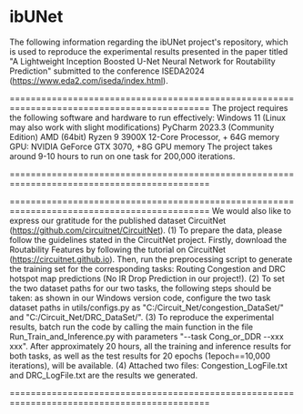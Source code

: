 # ibUNet


The following information regarding the ibUNet project's repository, which is used to reproduce the experimental results presented in the paper titled "A Lightweight Inception Boosted U-Net Neural Network for Routability Prediction" submitted to the conference ISEDA2024 (https://www.eda2.com/iseda/index.html).

============================================================================================
The project requires the following software and hardware to run effectively: 
Windows 11 (Linux may also work with slight modifications)
PyCharm 2023.3 (Community Edition) 
AMD (64bit) Ryzen 9 3900X 12-Core Processor, + 64G memory
GPU: NVIDIA GeForce GTX 3070, +8G GPU memory 
The project takes around 9-10 hours to run on one task for 200,000 iterations.

============================================================================================

============================================================================================
We would also like to express our gratitude for the published dataset CircuitNet (https://github.com/circuitnet/CircuitNet).
(1) To prepare the data, please follow the guidelines stated in the CircuitNet project. Firstly, download the Routability Features by following the tutorial on CircuitNet (https://circuitnet.github.io). Then, run the preprocessing script to generate the training set for the corresponding tasks: Routing Congestion and DRC hotspot map predictions (No IR Drop Prediction in our project!).
(2) To set the two dataset paths for our two tasks, the following steps should be taken: as shown in our Windows version code, configure the two task dataset paths in utils/configs.py as "C:/Circuit_Net/congestion_DataSet/" and "C:/Circuit_Net/DRC_DataSet/".
(3) To reproduce the experimental results, batch run the code by calling the main function in the file Run_Train_and_Inference.py with parameters "--task Cong_or_DDR --xxx xxx". After approximately 20 hours, all the training and inference results for both tasks, as well as the test results for 20 epochs (1epoch==10,000 iterations), will be available.
(4) Attached two files: Congestion_LogFile.txt and DRC_LogFile.txt are the results we generated.

============================================================================================

